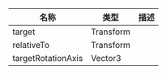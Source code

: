 | 名称 | 类型 | 描述 |
| ----------- | ----------- | ----------- |
| target | Transform |  |
| relativeTo | Transform |  |
| targetRotationAxis | Vector3 |  |
